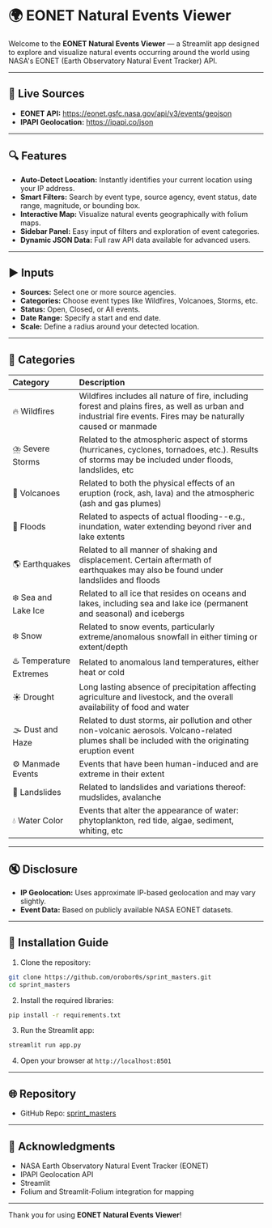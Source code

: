 # 🌍 EONET Natural Events Viewer

Welcome to the **EONET Natural Events Viewer** — a Streamlit app designed to explore and visualize natural events occurring around the world using NASA's EONET (Earth Observatory Natural Event Tracker) API.

---

## 🔗 Live Sources
- **EONET API:** https://eonet.gsfc.nasa.gov/api/v3/events/geojson
- **IPAPI Geolocation:** https://ipapi.co/json

---

## 🔍 Features
- **Auto-Detect Location:** Instantly identifies your current location using your IP address.
- **Smart Filters:** Search by event type, source agency, event status, date range, magnitude, or bounding box.
- **Interactive Map:** Visualize natural events geographically with folium maps.
- **Sidebar Panel:** Easy input of filters and exploration of event categories.
- **Dynamic JSON Data:** Full raw API data available for advanced users.

---

## ▶️ Inputs
- **Sources:** Select one or more source agencies.
- **Categories:** Choose event types like Wildfires, Volcanoes, Storms, etc.
- **Status:** Open, Closed, or All events.
- **Date Range:** Specify a start and end date.
- **Scale:** Define a radius around your detected location.

---

## 🔎 Categories

| Category | Description |
|:---|:---|
| 🔥 Wildfires | Wildfires includes all nature of fire, including forest and plains fires, as well as urban and industrial fire events. Fires may be naturally caused or manmade |
| ⛈️ Severe Storms | Related to the atmospheric aspect of storms (hurricanes, cyclones, tornadoes, etc.). Results of storms may be included under floods, landslides, etc |
| 🌋 Volcanoes | Related to both the physical effects of an eruption (rock, ash, lava) and the atmospheric (ash and gas plumes) |
| 🌊 Floods | Related to aspects of actual flooding--e.g., inundation, water extending beyond river and lake extents |
| 🌎 Earthquakes | Related to all manner of shaking and displacement. Certain aftermath of earthquakes may also be found under landslides and floods |
| ❄️ Sea and Lake Ice | Related to all ice that resides on oceans and lakes, including sea and lake ice (permanent and seasonal) and icebergs |
| ❄️ Snow | Related to snow events, particularly extreme/anomalous snowfall in either timing or extent/depth |
| ♨️ Temperature Extremes | Related to anomalous land temperatures, either heat or cold |
| ☀️ Drought | Long lasting absence of precipitation affecting agriculture and livestock, and the overall availability of food and water |
| 🌫️ Dust and Haze | Related to dust storms, air pollution and other non-volcanic aerosols. Volcano-related plumes shall be included with the originating eruption event |
| ⚙️ Manmade Events | Events that have been human-induced and are extreme in their extent |
| 🗻 Landslides | Related to landslides and variations thereof: mudslides, avalanche |
| 💧 Water Color | Events that alter the appearance of water: phytoplankton, red tide, algae, sediment, whiting, etc |

---

## 🔇 Disclosure
- **IP Geolocation:** Uses approximate IP-based geolocation and may vary slightly.
- **Event Data:** Based on publicly available NASA EONET datasets.

---

## 🚀 Installation Guide

1. Clone the repository:
```bash
git clone https://github.com/orobor0s/sprint_masters.git
cd sprint_masters
```

2. Install the required libraries:
```bash
pip install -r requirements.txt
```

3. Run the Streamlit app:
```bash
streamlit run app.py
```

4. Open your browser at `http://localhost:8501`

---

## 🌐 Repository
- GitHub Repo: [sprint_masters](https://github.com/orobor0s/sprint_masters)

---

## 💛 Acknowledgments
- NASA Earth Observatory Natural Event Tracker (EONET)
- IPAPI Geolocation API
- Streamlit
- Folium and Streamlit-Folium integration for mapping

---

Thank you for using **EONET Natural Events Viewer**!

